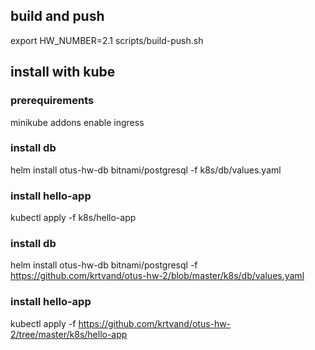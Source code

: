 ## build and push
export HW_NUMBER=2.1
scripts/build-push.sh

## install with kube

### prerequirements
minikube addons enable ingress

### install db
helm install otus-hw-db bitnami/postgresql -f k8s/db/values.yaml

### install hello-app
kubectl apply -f k8s/hello-app


### install db
helm install otus-hw-db bitnami/postgresql -f https://github.com/krtvand/otus-hw-2/blob/master/k8s/db/values.yaml

### install hello-app
kubectl apply -f https://github.com/krtvand/otus-hw-2/tree/master/k8s/hello-app



